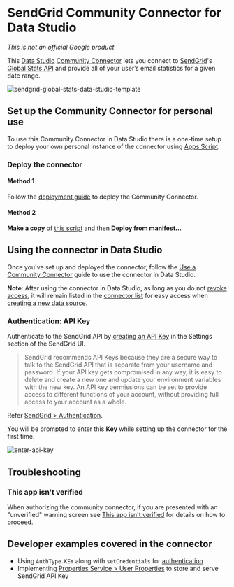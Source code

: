 # SendGrid Community Connector for Data Studio

*This is not an official Google product*

This [Data Studio](https://datastudio.google.com) [Community Connector](https://developers.google.com/datastudio/connector) lets you connect to [SendGrid](https://sendgrid.com/)'s [Global Stats API](https://sendgrid.com/docs/API_Reference/Web_API_v3/Stats/global.html) and provide all of your user’s email statistics for a given date range.

![sendgrid-global-stats-data-studio-template](https://raw.githubusercontent.com/schoraria911/gds-community-connectors/master/SendGrid/Global%20Stats/images/sendgrid-global-stats-data-studio-template.png)

## Set up the Community Connector for personal use

To use this Community Connector in Data Studio there is a one-time setup to deploy your own personal instance of the connector using [Apps Script](https://developers.google.com/apps-script).

### Deploy the connector

#### Method 1

Follow the [deployment guide](https://github.com/googledatastudio/community-connectors/blob/master/deploy.md) to deploy the Community Connector.

#### Method 2

**Make a copy** of [this script](https://script.google.com/d/1lumxFV7wE0V3mTHrENuSx3rT9XEywJeXYT9dLAz3y-80J_hQR4UoyAS7/edit?usp=sharing) and then **Deploy from manifest...**

## Using the connector in Data Studio

Once you've set up and deployed the connector, follow the [Use a Community Connector](https://developers.google.com/datastudio/connector/use) guide to use the connector in Data Studio.

**Note**: After using the connector in Data Studio, as long as you do not [revoke access](https://support.google.com/datastudio/answer/9053467), it will remain listed in the [connector list](https://datastudio.google.com/c/datasources/create) for easy access when [creating a new data source](https://support.google.com/datastudio/answer/6300774).

### Authentication: API Key

Authenticate to the SendGrid API by [creating an API Key](https://sendgrid.com/docs/ui/account-and-settings/api-keys/#creating-an-api-key) in the Settings section of the SendGrid UI.

> SendGrid recommends API Keys because they are a secure way to talk to the SendGrid API that is separate from your username and password. If your API key gets compromised in any way, it is easy to delete and create a new one and update your environment variables with the new key. An API key permissions can be set to provide access to different functions of your account, without providing full access to your account as a whole.

Refer [SendGrid > Authentication](https://sendgrid.com/docs/API_Reference/Web_API_v3/How_To_Use_The_Web_API_v3/authentication.html#-API-key-recommended).

You will be prompted to enter this **Key** while setting up the connector for the first time.

![enter-api-key](https://raw.githubusercontent.com/schoraria911/gds-community-connectors/master/SendGrid/Global%20Stats/images/sendgrid-enter-api-key.png)

## Troubleshooting

### This app isn't verified

When authorizing the community connector, if you are presented with an "unverified" warning screen see [This app isn't verified](https://github.com/googledatastudio/community-connectors/blob/master/verification.md) for details on how to proceed.

## Developer examples covered in the connector

- Using `AuthType.KEY` along with `setCredentials` for [authentication](https://developers.google.com/datastudio/connector/auth)
- Implementing [Properties Service > User Properties](https://developers.google.com/apps-script/reference/properties/properties-service#getuserproperties) to store and serve SendGrid API Key

